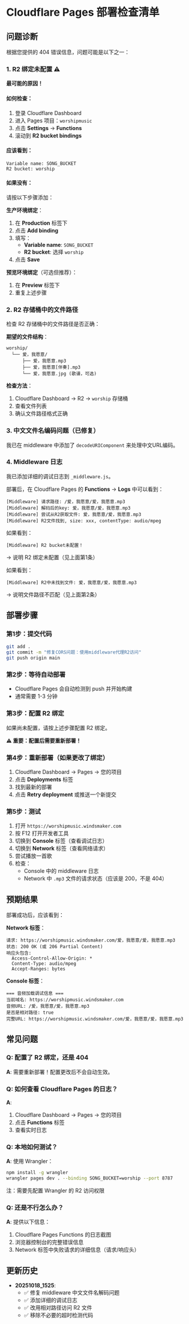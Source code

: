 # Cloudflare Pages 部署检查清单

## 问题诊断

根据您提供的 404 错误信息，问题可能是以下之一：

### 1. R2 绑定未配置 ⚠️

**最可能的原因！**

#### 如何检查：
1. 登录 Cloudflare Dashboard
2. 进入 Pages 项目：`worshipmusic`
3. 点击 **Settings** → **Functions**
4. 滚动到 **R2 bucket bindings**

#### 应该看到：
```
Variable name: SONG_BUCKET
R2 bucket: worship
```

#### 如果没有：
请按以下步骤添加：

**生产环境绑定**：
1. 在 **Production** 标签下
2. 点击 **Add binding**
3. 填写：
   - **Variable name**: `SONG_BUCKET`
   - **R2 bucket**: 选择 `worship`
4. 点击 **Save**

**预览环境绑定**（可选但推荐）：
1. 在 **Preview** 标签下
2. 重复上述步骤

### 2. R2 存储桶中的文件路径

检查 R2 存储桶中的文件路径是否正确：

**期望的文件结构**：
```
worship/
  └── 爱，我愿意/
      ├── 爱，我愿意.mp3
      ├── 爱，我愿意[伴奏].mp3
      └── 爱，我愿意.jpg (歌谱，可选)
```

**检查方法**：
1. Cloudflare Dashboard → R2 → `worship` 存储桶
2. 查看文件列表
3. 确认文件路径格式正确

### 3. 中文文件名编码问题（已修复）

我已在 middleware 中添加了 `decodeURIComponent` 来处理中文URL编码。

### 4. Middleware 日志

我已添加详细的调试日志到 `_middleware.js`。

部署后，在 Cloudflare Pages 的 **Functions** → **Logs** 中可以看到：
```
[Middleware] 请求路径: /爱，我愿意/爱，我愿意.mp3
[Middleware] 解码后的key: 爱，我愿意/爱，我愿意.mp3
[Middleware] 尝试从R2获取文件: 爱，我愿意/爱，我愿意.mp3
[Middleware] R2文件找到, size: xxx, contentType: audio/mpeg
```

如果看到：
```
[Middleware] R2 bucket未配置！
```
→ 说明 R2 绑定未配置（见上面第1条）

如果看到：
```
[Middleware] R2中未找到文件: 爱，我愿意/爱，我愿意.mp3
```
→ 说明文件路径不匹配（见上面第2条）

## 部署步骤

### 第1步：提交代码
```bash
git add .
git commit -m "修复CORS问题：使用middleware代理R2访问"
git push origin main
```

### 第2步：等待自动部署
- Cloudflare Pages 会自动检测到 push 并开始构建
- 通常需要 1-3 分钟

### 第3步：配置 R2 绑定
如果尚未配置，请按上述步骤配置 R2 绑定。

**⚠️ 重要：配置后需要重新部署！**

### 第4步：重新部署（如果更改了绑定）
1. Cloudflare Dashboard → Pages → 您的项目
2. 点击 **Deployments** 标签
3. 找到最新的部署
4. 点击 **Retry deployment** 或推送一个新提交

### 第5步：测试
1. 打开 `https://worshipmusic.windsmaker.com`
2. 按 F12 打开开发者工具
3. 切换到 **Console** 标签（查看调试日志）
4. 切换到 **Network** 标签（查看网络请求）
5. 尝试播放一首歌
6. 检查：
   - Console 中的 middleware 日志
   - Network 中 `.mp3` 文件的请求状态（应该是 200，不是 404）

## 预期结果

部署成功后，应该看到：

**Network 标签**：
```
请求: https://worshipmusic.windsmaker.com/爱，我愿意/爱，我愿意.mp3
状态: 200 OK (或 206 Partial Content)
响应头包含:
  Access-Control-Allow-Origin: *
  Content-Type: audio/mpeg
  Accept-Ranges: bytes
```

**Console 标签**：
```
=== 音频加载调试信息 ===
当前域名: https://worshipmusic.windsmaker.com
音频URL: /爱，我愿意/爱，我愿意.mp3
是否是相对路径: true
完整URL: https://worshipmusic.windsmaker.com/爱，我愿意/爱，我愿意.mp3
```

## 常见问题

### Q: 配置了 R2 绑定，还是 404
**A**: 需要重新部署！配置更改后不会自动生效。

### Q: 如何查看 Cloudflare Pages 的日志？
**A**: 
1. Cloudflare Dashboard → Pages → 您的项目
2. 点击 **Functions** 标签
3. 查看实时日志

### Q: 本地如何测试？
**A**: 使用 Wrangler：
```bash
npm install -g wrangler
wrangler pages dev . --binding SONG_BUCKET=worship --port 8787
```
注：需要先配置 Wrangler 的 R2 访问权限

### Q: 还是不行怎么办？
**A**: 提供以下信息：
1. Cloudflare Pages Functions 的日志截图
2. 浏览器控制台的完整错误信息
3. Network 标签中失败请求的详细信息（请求/响应头）

## 更新历史

- **20251018_1525**: 
  - ✅ 修复 middleware 中文文件名解码问题
  - ✅ 添加详细的调试日志
  - ✅ 改用相对路径访问 R2 文件
  - ✅ 移除不必要的超时检测代码

